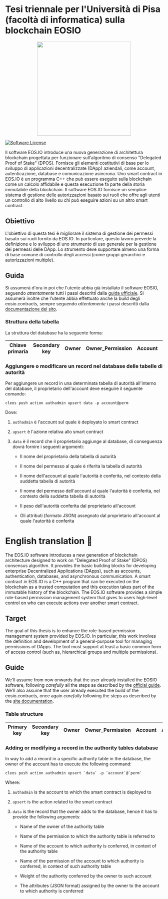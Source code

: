 # Tesi triennale per l'Università di Pisa (facoltà di informatica) sulla blockchain EOSIO

<p align="center">
  <img width="300" height="300" src="https://upload.wikimedia.org/wikipedia/it/7/72/Stemma_unipi.png">
</p>

[![Software License](https://img.shields.io/badge/license-MIT-lightgrey.svg)](./LICENSE)

Il software EOS.IO introduce una nuova generazione di architettura blockchain progettata per funzionare sull'algoritmo di consenso "Delegated Proof of Stake" (DPOS). Fornisce gli elementi costitutivi di base per lo sviluppo di applicazioni decentralizzate (DApp) aziendali, come account, autenticazione, database e comunicazione asincrona. Uno smart contract in EOS.IO è un programma C++ che può essere eseguito sulla blockchain come un calcolo affidabile e questa esecuzione fa parte della storia immutabile della blockchain. Il software EOS.IO fornisce un semplice sistema di gestione delle autorizzazioni basato sui ruoli che offre agli utenti un controllo di alto livello su chi può eseguire azioni su un altro smart contract.

## Obiettivo

L'obiettivo di questa tesi è migliorare il sistema di gestione dei permessi basato sui ruoli fornito da EOS.IO. In particolare, questo lavoro prevede la definizione e lo sviluppo di uno strumento di uso generale per la gestione dei permessi delle DApp. Lo strumento deve supportare almeno una forma di base comune di controllo degli accessi (come gruppi gerarchici e autorizzazioni multiple).

## Guida

Si assumerà d'ora in poi che l'utente abbia già installato il software EOSIO, seguendo *attentamente* tutti i passi descritti dalla [guida ufficiale](https://developers.eos.io/manuals/eos/latest/install/index). Si assumerà inoltre che l'utente abbia effettuato anche la build degli eosio.contracts, sempre seguendo *attentamente* i passi descritti dalla [documentazione del sito](https://developers.eos.io/manuals/eosio.contracts/latest/build-and-deploy).

### Struttura della tabella 

La struttura del database ha la seguente forma:

| Chiave primaria | Secondary key | Owner | Owner_Permission | Account | Account_Permission | Weight  | Attributes |
| --------------- | ------------- | ----- | ---------------- | ------- | ------------------ | ------- | ---------- |

### Aggiungere o modificare un record nel database delle tabelle di autorità

Per aggiungere un record in una determinata tabella di autorità all'interno del database, il proprietario dell'account deve eseguire
il seguente comando:

```shellsession
cleos push action authadmin upsert data -p account@perm
```

Dove: 

1) `authadmin` è l'account sul quale è deployato lo smart contract

2) `upsert` è l'azione relativa allo smart contract

3) `data` è il record che il proprietario aggiunge al database, di conseguenza dovrà fornire i seguenti argomenti:

    - Il nome del proprietario della tabella di autorità

    - Il nome del permesso al quale è riferita la tabella di autorità

    - Il nome dell'account al quale l'autorità è conferita, nel contesto della suddetta tabella di autorità

    - Il nome del permesso dell'account al quale l'autorità è conferita, nel contesto della suddetta tabella di autorità

    - Il peso dell'autorità conferita dal proprietario all'account

    - Gli attributi (formato JSON) assegnato dal proprietario all'account al quale l'autorità è conferita

# English translation 🏴󠁧󠁢󠁥󠁮󠁧󠁿

The EOS.IO software introduces a new generation of blockchain architecture designed to work on "Delegated Proof of Stake" (DPOS) consensus algorithm. It provides the basic building blocks for developing enterprise Decentralized Applications (DApps), such as accounts, authentication, databases, and asynchronous communication. A smart contract in EOS.IO is a C++ program that can be executed on the blockchain as a trusted computation and this execution takes part of the immutable history of the blockchain. The EOS.IO software provides a simple role-based permission management system that gives to users high-level control on who can execute actions over another smart contract.

## Target

The goal of this thesis is to enhance the role-based permission management system provided by EOS.IO. In particular, this work involves the definition and development of a general-purpose tool for managing permissions of DApps. The tool must support at least a basic common form of access control (such as, hierarchical groups and multiple permissions).


## Guide 

We'll assume from now onwards that the user already installed the EOSIO software, following *carefully* all the steps as described by the [official guide](https://developers.eos.io/manuals/eos/latest/install/index). We'll also assume that the user already executed the build of the eosio.contracts, once again *carefully* following the steps as described by the [site documentation](https://developers.eos.io/manuals/eosio.contracts/latest/build-and-deploy).

### Table structure

| Primary key   | Secondary key | Owner | Owner_Permission | Account | Account_Permission | Weight  | Attributes |
| ------------- | ------------- | ----- | ---------------- | ------- | ------------------ | ------- | ---------- |

### Adding or modifying a record in the authority tables database 

In way to add a record in a specific authority table in the database, the owner of the account has to execute the following command:

```shellsession
cleos push action authadmin upsert `data` -p `account`@`perm`
```

Where: 

1) `authadmin` is the account to which the smart contract is deployed to

2) `upsert` is the action related to the smart contract

3) `data` is the record that the owner adds to the database, hence it has to provide the following arguments: 

    - Name of the owner of the authority table 

    - Name of the permission to which the authority table is referred to

    - Name of the account to which authority is conferred, in context of the authority table

    - Name of the permission of the account to which authority is conferred, in context of such authority table

    - Weight of the authority conferred by the owner to such account

    - The attributes (JSON format) assigned by the owner to the account to which authority is conferred
